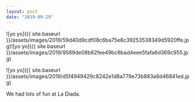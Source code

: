 ```yaml
---
layout: post
date: "2019-09-29"
---
```


![yo yo]({{ site.baseurl }}/assets/images/2019/59d40d9cdf08c6ba75e8c39253538349d5920ffe.jpg)![yo yo]({{ site.baseurl }}/assets/images/2019/9569de08b82fee49bc6bad4eee5fafa6d369c955.jpg)

![yo yo]({{ site.baseurl }}/assets/images/2019/d5f4949429c8242e1d8a779e73b883a6d46841ed.jpg)

We had lots of fun at La Diada.
